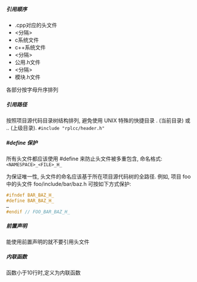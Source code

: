 ##### 引用顺序

* .cpp对应的头文件
* <分隔>
* c系统文件
* c++系统文件
* <分隔>
* 公用.h文件
* <分隔>
* 模块.h文件

各部分按字母升序排列

##### 引用路径

按照项目源代码目录树结构排列, 避免使用 UNIX 特殊的快捷目录 . (当前目录) 或 .. (上级目录). 
`#include "rplcc/header.h"`

##### #define 保护

所有头文件都应该使用 #define 来防止头文件被多重包含, 命名格式:  
`<NAMESPACE>_<FILE>_H_`

为保证唯一性, 头文件的命名应该基于所在项目源代码树的全路径. 例如, 项目 foo 中的头文件 foo/include/bar/baz.h 可按如下方式保护:

```c
#ifndef BAR_BAZ_H_
#define BAR_BAZ_H_
…
#endif // FOO_BAR_BAZ_H_
```

##### 前置声明

能使用前置声明的就不要引用头文件

##### 内联函数

函数小于10行时,定义为内联函数
